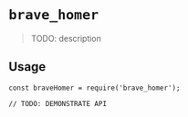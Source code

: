 # `brave_homer`

> TODO: description

## Usage

```
const braveHomer = require('brave_homer');

// TODO: DEMONSTRATE API
```
